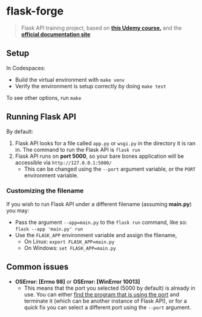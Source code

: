 # flask-forge

> Flask API training project, based on **[this Udemy course.](https://www.udemy.com/course/rest-api-flask-and-python/)** and the **[official documentation site](https://flask.palletsprojects.com/en/3.0.x/quickstart/)**

## Setup

In Codespaces:

- Build the virtual environment with `make venv`
- Verify the environment is setup correctly by doing `make test`

To see other options, run `make`

## Running Flask API

By default:

1. Flask API looks for a file called `app.py` or `wsgi.py` in the directory it is ran in. The command to run the Flask API is `flask run`
2. Flask API runs on **port 5000**, so your bare bones application will be accessible via `http://127.0.0.1:5000/`
    - This can be changed using the `--port` argument variable, or the `PORT` environment variable.

### Customizing the filename

If you wish to run Flask API under a different filename (assuming **main.py**) you may:

- Pass the argument `--app=main.py` to the `flask run` command, like so: `flask --app 'main.py' run`
- Use the `FLASK_APP` environment variable and assign the filename,
  - On Linux:   `export FLASK_APP=main.py`
  - On Windows: `set FLASK_APP=main.py`

## Common issues

- **OSError: [Errno 98]** or **OSError: [WinError 10013]**
  - This means that the port you selected (5000 by default) is already in use. You can either [find the program that is using the port](https://flask.palletsprojects.com/en/3.0.x/server/#address-already-in-use) and terminate it (which can be another instance of Flask API), or for a quick fix you can select a different port using the `--port` argument.
